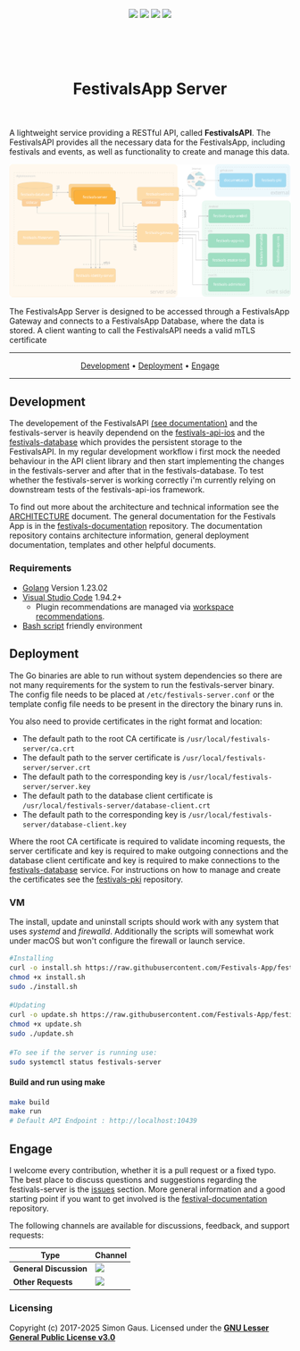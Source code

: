 <p align="center">
   <a href="https://github.com/festivals-app/festivals-server/commits/" title="Last Commit"><img src="https://img.shields.io/github/last-commit/festivals-app/festivals-server?style=flat"></a>
   <a href="https://github.com/festivals-app/festivals-server/issues" title="Open Issues"><img src="https://img.shields.io/github/issues/festivals-app/festivals-server?style=flat"></a>
   <a href="https://github.com/festivals-app/festivals-server" title="SLSA Level 2"><img src="https://img.shields.io/badge/SLSA-Level_2-blue"></a>
   <a href="./LICENSE" title="License"><img src="https://img.shields.io/github/license/festivals-app/festivals-server.svg"></a>
</p>

<h1 align="center">
  <br/><br/>
    FestivalsApp Server
  <br/><br/>
</h1>

A lightweight service providing a RESTful API, called **FestivalsAPI**. The FestivalsAPI provides all the necessary data for the FestivalsApp, including festivals and events, as well as functionality to create and manage this data.

![Figure 1: Architecture Overview Highlighted](https://github.com/Festivals-App/festivals-documentation/blob/main/images/architecture/architecture_overview_server.svg "Figure 1: Architecture Overview Highlighted")

The FestivalsApp Server is designed to be accessed through a FestivalsApp Gateway and connects to a FestivalsApp Database, where the data is stored. A client wanting to call the FestivalsAPI needs a valid mTLS certificate 

<hr/>
<p align="center">
  <a href="#development">Development</a> •
  <a href="#deployment">Deployment</a> •
  <a href="#engage">Engage</a>
</p>
<hr/>

## Development

The developement of the FestivalsAPI [(see documentation)](./DOCUMENTATION.md) and the festivals-server is heavily dependend on the [festivals-api-ios](https://github.com/Festivals-App/festivals-api-ios) and the [festivals-database](https://github.com/Festivals-App/festivals-database) which provides the persistent storage to the FestivalsAPI. In my regular development workflow i first mock the needed behaviour in the API client library and then start implementing the changes in the festivals-server and after that in the festivals-database. To test whether the festivals-server is working correctly i'm currently relying on downstream tests of the festivals-api-ios framework.

To find out more about the architecture and technical information see the [ARCHITECTURE](./ARCHITECTURE.md) document. The general documentation for the Festivals App is in the [festivals-documentation](https://github.com/festivals-app/festivals-documentation) repository. The documentation repository contains architecture information, general deployment documentation, templates and other helpful documents.

### Requirements

- [Golang](https://go.dev/) Version 1.23.02
- [Visual Studio Code](https://code.visualstudio.com/download) 1.94.2+
  - Plugin recommendations are managed via [workspace recommendations](https://code.visualstudio.com/docs/editor/extension-marketplace#_recommended-extensions).
- [Bash script](https://en.wikipedia.org/wiki/Bash_(Unix_shell)) friendly environment

## Deployment

The Go binaries are able to run without system dependencies so there are not many requirements for the system to run the festivals-server binary.
The config file needs to be placed at `/etc/festivals-server.conf` or the template config file needs to be present in the directory the binary runs in.

You also need to provide certificates in the right format and location:

- The default path to the root CA certificate is          `/usr/local/festivals-server/ca.crt`
- The default path to the server certificate is           `/usr/local/festivals-server/server.crt`
- The default path to the corresponding key is            `/usr/local/festivals-server/server.key`
- The default path to the database client certificate is  `/usr/local/festivals-server/database-client.crt`
- The default path to the corresponding key is            `/usr/local/festivals-server/database-client.key`

Where the root CA certificate is required to validate incoming requests, the server certificate and key is required to make outgoing connections
and the database client certificate and key is required to make connections to the [festivals-database](https://github.com/Festivals-App/festivals-database) service.
For instructions on how to manage and create the certificates see the [festivals-pki](https://github.com/Festivals-App/festivals-pki) repository.

### VM

The install, update and uninstall scripts should work with any system that uses *systemd* and *firewalld*.
Additionally the scripts will somewhat work under macOS but won't configure the firewall or launch service.

```bash
#Installing
curl -o install.sh https://raw.githubusercontent.com/Festivals-App/festivals-server/main/operation/install.sh
chmod +x install.sh
sudo ./install.sh

#Updating
curl -o update.sh https://raw.githubusercontent.com/Festivals-App/festivals-server/main/operation/update.sh
chmod +x update.sh
sudo ./update.sh

#To see if the server is running use:
sudo systemctl status festivals-server
```

#### Build and run using make

```bash
make build
make run
# Default API Endpoint : http://localhost:10439
```

## Engage

I welcome every contribution, whether it is a pull request or a fixed typo. The best place to discuss questions and suggestions regarding the festivals-server is the [issues](https://github.com/festivals-app/festivals-server/issues/) section. More general information and a good starting point if you want to get involved is the [festival-documentation](https://github.com/Festivals-App/festivals-documentation) repository.

The following channels are available for discussions, feedback, and support requests:

| Type                     | Channel                                                |
| ------------------------ | ------------------------------------------------------ |
| **General Discussion**   | <a href="https://github.com/festivals-app/festivals-documentation/issues/new/choose" title="General Discussion"><img src="https://img.shields.io/github/issues/festivals-app/festivals-documentation/question.svg?style=flat-square"></a> </a>   |
| **Other Requests**    | <a href="mailto:simon.cay.gaus@gmail.com" title="Email me"><img src="https://img.shields.io/badge/email-Simon-green?logo=mail.ru&style=flat-square&logoColor=white"></a>   |

### Licensing

Copyright (c) 2017-2025 Simon Gaus. Licensed under the [**GNU Lesser General Public License v3.0**](./LICENSE)
